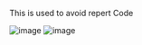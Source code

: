 This is used to avoid repert Code


![image](https://user-images.githubusercontent.com/57319180/205414181-40c493d0-fd2a-4645-af7b-3d0663db79bc.png)
![image](https://user-images.githubusercontent.com/57319180/205414477-cc0a495b-4c2b-47c0-a83d-daf92bce8015.png)
